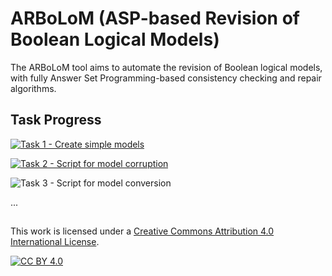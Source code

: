 # ARBoLoM (**A**SP-based **R**evision of **B**oolean **L**ogical **M**odels)
The ARBoLoM tool aims to automate the revision of Boolean logical models, with fully Answer Set Programming-based consistency checking and repair algorithms. 


## Task Progress

[![Task 1 - Create simple models](https://img.shields.io/badge/Task_1-Create_simple_models-green?style=for-the-badge&logo=Adobe+Acrobat+Reader)](https://github.com/fpaleixo/arbolom/tree/main/simple_models)

[![Task 2 - Script for model corruption](https://img.shields.io/badge/Task_2-Script_for_model_corruption-yellow?style=for-the-badge&logo=python)](https://github.com/fpaleixo/arbolom/blob/main/corruption.py)

![Task 3 - Script for model conversion](https://img.shields.io/badge/Task_3-Script_for_model_conversion-red?style=for-the-badge&logo=python)

...



##

This work is licensed under a
[Creative Commons Attribution 4.0 International License][cc-by].

[![CC BY 4.0][cc-by-image]][cc-by]

[cc-by]: http://creativecommons.org/licenses/by/4.0/
[cc-by-image]: https://i.creativecommons.org/l/by/4.0/88x31.png
[cc-by-shield]: https://img.shields.io/badge/License-CC%20BY%204.0-lightgrey.svg
